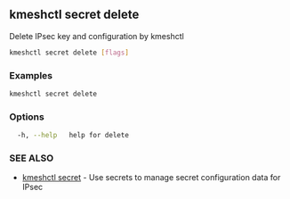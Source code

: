 ## kmeshctl secret delete

Delete IPsec key and configuration by kmeshctl

```bash
kmeshctl secret delete [flags]
```

### Examples

```bash
kmeshctl secret delete
```

### Options

```bash
  -h, --help   help for delete
```

### SEE ALSO

* [kmeshctl secret](kmeshctl_secret.md) - Use secrets to manage secret configuration data for IPsec
